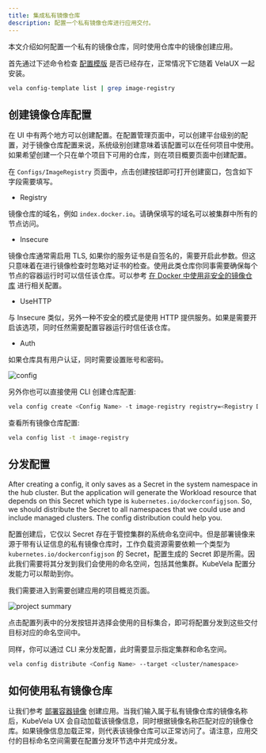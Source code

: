 ```yaml
---
title: 集成私有镜像仓库
description: 配置一个私有镜像仓库进行应用交付。
---
```


本文介绍如何配置一个私有的镜像仓库，同时使用仓库中的镜像创建应用。

首先通过下述命令检查 [配置模版](./config-template.md) 是否已经存在，正常情况下它随着 VelaUX 一起安装。

```bash
vela config-template list | grep image-registry
```

## 创建镜像仓库配置

在 UI 中有两个地方可以创建配置。在配置管理页面中，可以创建平台级别的配置，对于镜像仓库配置来说，系统级别创建意味着该配置可以在任何项目中使用。如果希望创建一个只在单个项目下可用的仓库，则在项目概要页面中创建配置。

在 `Configs/ImageRegistry` 页面中，点击创建按钮即可打开创建窗口，包含如下字段需要填写。

* Registry

镜像仓库的域名，例如 `index.docker.io`。请确保填写的域名可以被集群中所有的节点访问。

* Insecure

镜像仓库通常需启用 TLS, 如果你的服务证书是自签名的，需要开启此参数。但这只意味着在进行镜像检查时忽略对证书的检查。使用此类仓库你同事需要确保每个节点的容器运行时可以信任该仓库。可以参考 [在 Docker 中使用非安全的镜像仓库](https://docs.docker.com/registry/insecure/) 进行相关配置。

* UseHTTP

与 Insecure 类似，另外一种不安全的模式是使用 HTTP 提供服务。如果是需要开启该选项，同时任然需要配置容器运行时信任该仓库。

* Auth

如果仓库具有用户认证，同时需要设置账号和密码。

![config](https://static.kubevela.net/images/1.4/create-image-registry.jpg)

另外你也可以直接使用 CLI 创建仓库配置:

```bash
vela config create <Config Name> -t image-registry registry=<Registry Domain>
```

查看所有镜像仓库配置:

```bash
vela config list -t image-registry
```

## 分发配置

After creating a config, it only saves as a Secret in the system namespace in the hub cluster. But the application will generate the Workload resource that depends on this Secret which type is `kubernetes.io/dockerconfigjson`. So, we should distribute the Secret to all namespaces that we could use and include managed clusters. The config distribution could help you.

配置创建后，它仅以 Secret 存在于管控集群的系统命名空间中。但是部署镜像来源于带有认证信息的私有镜像仓库时，工作负载资源需要依赖一个类型为 `kubernetes.io/dockerconfigjson` 的 Secret，配置生成的 Secret 即是所需。因此我们需要将其分发到我们会使用的命名空间，包括其他集群。KubeVela 配置分发能力可以帮助到你。


我们需要进入到需要创建应用的项目概览页面。

![project summary](https://static.kubevela.net/images/1.6/project-summary.jpg)

点击配置列表中的分发按钮并选择会使用的目标集合，即可将配置分发到这些交付目标对应的命名空间中。

同样，你可以通过 CLI 来分发配置，此时需要显示指定集群和命名空间。

```bash
vela config distribute <Config Name> --target <cluster/namespace>
```

## 如何使用私有镜像仓库

让我们参考 [部署容器镜像](../../../tutorials/webservice.mdx) 创建应用。当我们输入属于私有镜像仓库的镜像名称后，KubeVela UX 会自动加载该镜像信息，同时根据镜像名称匹配对应的镜像仓库。如果镜像信息加载正常，则代表该镜像仓库可以正常访问了。请注意，应用交付的目标命名空间需要在配置分发环节选中并完成分发。
